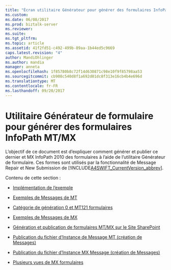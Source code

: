 ```yaml
---
title: "Écran utilitaire Générateur pour générer des formulaires InfoPath MT-MX | Documents Microsoft"
ms.custom: 
ms.date: 06/08/2017
ms.prod: biztalk-server
ms.reviewer: 
ms.suite: 
ms.tgt_pltfrm: 
ms.topic: article
ms.assetid: 41f2fd51-c492-499b-89aa-1b44ed5c9669
caps.latest.revision: "4"
author: MandiOhlinger
ms.author: mandia
manager: anneta
ms.openlocfilehash: 1f85780b8c72f14d630871c98e10f9f85798aa53
ms.sourcegitcommit: cb908c540d8f1a692d01dc8f313e16cb4b4e696d
ms.translationtype: MT
ms.contentlocale: fr-FR
ms.lasthandoff: 09/20/2017
---
```

# <a name="form-generator-utility-to-generate-mtmx-infopath-forms"></a>Utilitaire Générateur de formulaire pour générer des formulaires InfoPath MT/MX
L’objectif de ce document est d’expliquer comment générer et publier ce dernier et MX InfoPath 2010 des formulaires à l’aide de l’utilitaire Générateur de formulaire. Ces formes sont utilisés par la fonctionnalité de Message Repair et New Submission de [!INCLUDE[A4SWIFT_CurrentVersion_abbrev](../../includes/a4swift-currentversion-abbrev-md.md)].  
  
 Contenu de cette section :  
  
-   [Implémentation de l’exemple](../../adapters-and-accelerators/accelerator-swift/implementing-the-sample.md)  
  
-   [Exemples de Messages de MT](../../adapters-and-accelerators/accelerator-swift/examples-of-mt-messages.md)  
  
-   [Catégorie de génération 0 et MT121 formulaires](../../adapters-and-accelerators/accelerator-swift/generating-category-0-and-mt121-forms.md)  
  
-   [Exemples de Messages de MX](../../adapters-and-accelerators/accelerator-swift/examples-of-mx-messages.md)  
  
-   [Génération et publication de formulaires MT/MX sur le Site SharePoint](../../adapters-and-accelerators/accelerator-swift/generating-and-publishing-mt-mx-forms-on-the-sharepoint-site.md)  
  
-   [Publication du fichier d’Instance de Message MT (création de Messages)](../../adapters-and-accelerators/accelerator-swift/publishing-the-mt-message-instance-file-creating-new-messages.md)  
  
-   [Publication du fichier d’Instance MX Message (création de Messages)](../../adapters-and-accelerators/accelerator-swift/publishing-the-mx-message-instance-file-creating-new-messages.md)  
  
-   [Plusieurs vues de MX formulaires](../../adapters-and-accelerators/accelerator-swift/multiple-views-of-mx-infopath-forms.md)